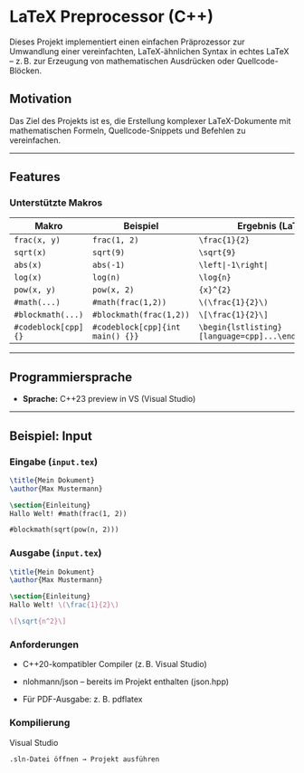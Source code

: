 # LaTeX Preprocessor (C++)

Dieses Projekt implementiert einen einfachen Präprozessor zur Umwandlung einer vereinfachten, LaTeX-ähnlichen Syntax in echtes LaTeX – z. B. zur Erzeugung von mathematischen Ausdrücken oder Quellcode-Blöcken.

## Motivation

Das Ziel des Projekts ist es, die Erstellung komplexer LaTeX-Dokumente mit mathematischen Formeln, Quellcode-Snippets und Befehlen zu vereinfachen.

---

## Features

### Unterstützte Makros

| Makro                | Beispiel                        | Ergebnis (LaTeX)                    |
|---------------------|----------------------------------|--------------------------------------|
| `frac(x, y)`        | `frac(1, 2)`                     | `\frac{1}{2}`                        |
| `sqrt(x)`           | `sqrt(9)`                        | `\sqrt{9}`                           |
| `abs(x)`            | `abs(-1)`                        | `\left\|-1\right\|`                  |
| `log(x)`            | `log(n)`                         | `\log{n}`                            |
| `pow(x, y)`         | `pow(x, 2)`                      | `{x}^{2}`                            |
| `#math(...)`        | `#math(frac(1,2))`               | `\(\frac{1}{2}\)`                    |
| `#blockmath(...)`   | `#blockmath(frac(1,2))`          | `\[\frac{1}{2}\]`                    |
| `#codeblock[cpp]{}` | `#codeblock[cpp]{int main() {}}`| `\begin{lstlisting}[language=cpp]...\end{lstlisting}`|

---

## Programmiersprache

- **Sprache:** C++23 preview in VS (Visual Studio)

---

## Beispiel: Input 

### Eingabe (`input.tex`)
```latex
\title{Mein Dokument}
\author{Max Mustermann}

\section{Einleitung}
Hallo Welt! #math(frac(1, 2))

#blockmath(sqrt(pow(n, 2)))

```

### Ausgabe (`input.tex`)
```latex
\title{Mein Dokument}
\author{Max Mustermann}

\section{Einleitung}
Hallo Welt! \(\frac{1}{2}\)

\[\sqrt{n^2}\]
```

### Anforderungen

* C++20-kompatibler Compiler (z. B. Visual Studio)

* nlohmann/json – bereits im Projekt enthalten (json.hpp)

* Für PDF-Ausgabe: z. B. pdflatex

### Kompilierung

Visual Studio
   
    .sln-Datei öffnen → Projekt ausführen
